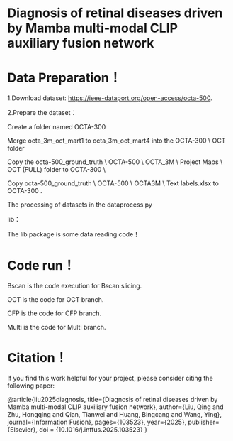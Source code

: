 # Diagnosis of retinal diseases driven by Mamba multi-modal CLIP auxiliary fusion network

# Data Preparation！
1.Download dataset:
https://ieee-dataport.org/open-access/octa-500.

2.Prepare the dataset：

Create a folder named OCTA-300

Merge octa_3m_oct_mart1 to octa_3m_oct_mart4 into the OCTA-300 \ OCT folder

Copy the octa-500_ground_truth \ OCTA-500 \ OCTA_3M \ Project Maps \ OCT (FULL) folder to OCTA-300 \

Copy octa-500_ground_truth \ OCTA-500 \ OCTA3M \ Text labels.xlsx to OCTA-300 \.

The processing of datasets in the dataprocess.py

lib：

The lib package is some data reading code！

# Code run！
Bscan is the code execution for Bscan slicing.

OCT is the code for OCT branch.

CFP is the code for CFP branch.

Multi is the code for Multi branch.

# Citation！
If you find this work helpful for your project, please consider citing the following paper:

@article{liu2025diagnosis,
  title={Diagnosis of retinal diseases driven by Mamba multi-modal CLIP auxiliary fusion network},
  author={Liu, Qing and Zhu, Hongqing and Qian, Tianwei and Huang, Bingcang and Wang, Ying},
  journal={Information Fusion},
  pages={103523},
  year={2025},
  publisher={Elsevier},
  doi = {10.1016/j.inffus.2025.103523}
}

